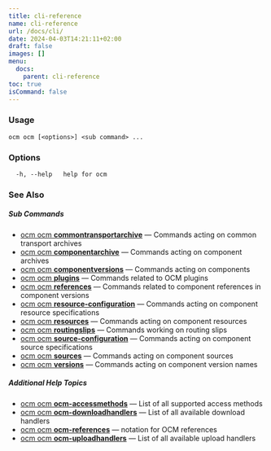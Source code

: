 ```yaml
---
title: cli-reference
name: cli-reference
url: /docs/cli/
date: 2024-04-03T14:21:11+02:00
draft: false
images: []
menu:
  docs:
    parent: cli-reference
toc: true
isCommand: false
---
```

### Usage

```
ocm ocm [<options>] <sub command> ...
```

### Options

```
  -h, --help   help for ocm
```

### See Also



##### Sub Commands

* [ocm ocm <b>commontransportarchive</b>](/docs/cli/cli/commontransportarchive)	 &mdash; Commands acting on common transport archives
* [ocm ocm <b>componentarchive</b>](/docs/cli/cli/componentarchive)	 &mdash; Commands acting on component archives
* [ocm ocm <b>componentversions</b>](/docs/cli/cli/componentversions)	 &mdash; Commands acting on components
* [ocm ocm <b>plugins</b>](/docs/cli/cli/plugins)	 &mdash; Commands related to OCM plugins
* [ocm ocm <b>references</b>](/docs/cli/cli/references)	 &mdash; Commands related to component references in component versions
* [ocm ocm <b>resource-configuration</b>](/docs/cli/cli/resource-configuration)	 &mdash; Commands acting on component resource specifications
* [ocm ocm <b>resources</b>](/docs/cli/cli/resources)	 &mdash; Commands acting on component resources
* [ocm ocm <b>routingslips</b>](/docs/cli/cli/routingslips)	 &mdash; Commands working on routing slips
* [ocm ocm <b>source-configuration</b>](/docs/cli/cli/source-configuration)	 &mdash; Commands acting on component source specifications
* [ocm ocm <b>sources</b>](/docs/cli/cli/sources)	 &mdash; Commands acting on component sources
* [ocm ocm <b>versions</b>](/docs/cli/cli/versions)	 &mdash; Commands acting on component version names



##### Additional Help Topics

* [ocm ocm <b>ocm-accessmethods</b>](/docs/cli/cli/cli-accessmethods)	 &mdash; List of all supported access methods
* [ocm ocm <b>ocm-downloadhandlers</b>](/docs/cli/cli/cli-downloadhandlers)	 &mdash; List of all available download handlers
* [ocm ocm <b>ocm-references</b>](/docs/cli/cli/cli-references)	 &mdash; notation for OCM references
* [ocm ocm <b>ocm-uploadhandlers</b>](/docs/cli/cli/cli-uploadhandlers)	 &mdash; List of all available upload handlers

